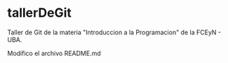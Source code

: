 # tallerDeGit

Taller de Git de la materia "Introduccion a la Programacion" de la FCEyN - UBA.

Modifico el archivo README.md
